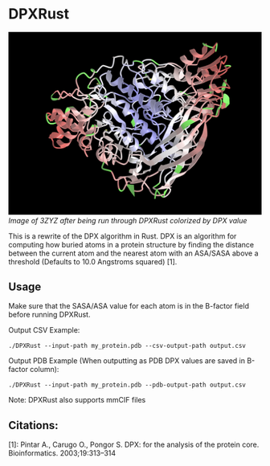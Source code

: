 # DPXRust

![Image of protein that has been run through DPXRust](example.png)
*Image of 3ZYZ after being run through DPXRust colorized by DPX value*

This is a rewrite of the DPX algorithm in Rust. DPX is an algorithm for computing how buried atoms in a protein structure by finding the distance between the current atom and the nearest atom with an ASA/SASA above a threshold (Defaults to 10.0 Angstroms squared) [1].

## Usage

Make sure that the SASA/ASA value for each atom is in the B-factor field before running DPXRust.

Output CSV Example:
```shell
./DPXRust --input-path my_protein.pdb --csv-output-path output.csv
```

Output PDB Example (When outputting as PDB DPX values are saved in B-factor column):
```shell
./DPXRust --input-path my_protein.pdb --pdb-output-path output.csv
```

Note: DPXRust also supports mmCIF files

## Citations:

[1]: Pintar A., Carugo O., Pongor S. DPX: for the analysis of the protein core. Bioinformatics. 2003;19:313–314
